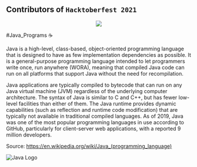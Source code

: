 ## Contributors of `Hacktoberfest 2021`

<div align="center">

<a href="https://github.com/jvm-coder/Java_Programs/graphs/contributors">
  <img src="https://contrib.rocks/image?repo=jvm-coder/Java_Programs" />
</a>
  
</div>


#Java_Programs :coffee:

Java is a high-level, class-based, object-oriented programming language that is designed
to have as few implementation dependencies as possible. It is a general-purpose programming
language intended to let programmers write once, run anywhere (WORA), meaning that
compiled Java code can run on all platforms that support Java without the need for recompilation.

Java applications are typically compiled to bytecode that can run on any Java virtual
machine (JVM) regardless of the underlying computer architecture. The syntax of Java is similar
to C and C++, but has fewer low-level facilities than either of them. The Java runtime provides
dynamic capabilities (such as reflection and runtime code modification) that are typically not
available in traditional compiled languages. As of 2019, Java was one of the most popular
programming languages in use according to GitHub, particularly for client-server web
applications, with a reported 9 million developers.

Source: https://en.wikipedia.org/wiki/Java_(programming_language)

![Java Logo](https://upload.wikimedia.org/wikipedia/en/3/30/Java_programming_language_logo.svg)
